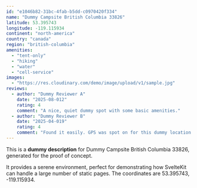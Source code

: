 ```yaml
---
id: "e1046b82-31bc-4fab-b5dd-c0970420f334"
name: "Dummy Campsite British Columbia 33826"
latitude: 53.395743
longitude: -119.115934
continent: "north-america"
country: "canada"
region: "british-columbia"
amenities:
  - "tent-only"
  - "hiking"
  - "water"
  - "cell-service"
images:
  - "https://res.cloudinary.com/demo/image/upload/v1/sample.jpg"
reviews:
  - author: "Dummy Reviewer A"
    date: "2025-08-012"
    rating: 4
    comment: "A nice, quiet dummy spot with some basic amenities."
  - author: "Dummy Reviewer B"
    date: "2025-04-019"
    rating: 4
    comment: "Found it easily. GPS was spot on for this dummy location."
---
```


This is a **dummy description** for Dummy Campsite British Columbia 33826, generated for the proof of concept.

It provides a serene environment, perfect for demonstrating how SvelteKit can handle a large number of static pages. The coordinates are 53.395743, -119.115934.
